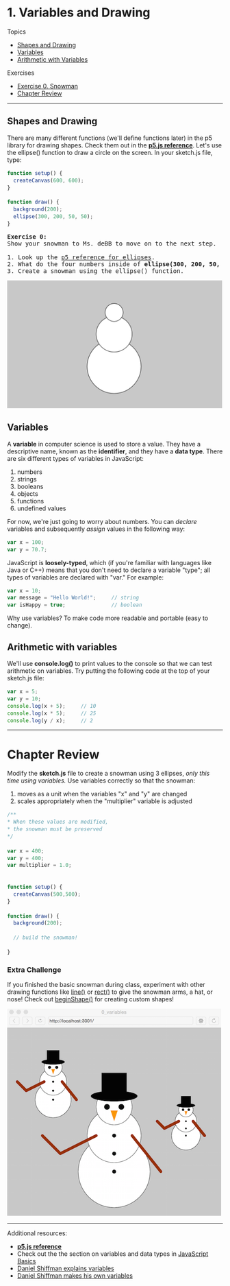 # 1. Variables and Drawing

Topics
* [Shapes and Drawing](#shapes-and-drawing)
* [Variables](#variables)
* [Arithmetic with Variables](#arithmetic-with-variables)

Exercises
* [Exercise 0. Snowman](#ex0)
* [Chapter Review](#chapter-review)

---

## Shapes and Drawing
There are many different functions (we'll define functions later) in the p5 library for drawing shapes. Check them out in the [**p5.js reference**](http://p5js.org/reference/). Let's use the ellipse() function to draw a circle on the screen. In your sketch.js file, type:

```javascript
function setup() {
  createCanvas(600, 600);
}

function draw() {
  background(200);
  ellipse(300, 200, 50, 50);
}
```
<a name="ex0"></a>
<pre>
<b>Exercise 0:</b>
Show your snowman to Ms. deBB to move on to the next step.

1. Look up the <a href="https://p5js.org/reference/">p5 reference for ellipses</a>.
2. What do the four numbers inside of <b>ellipse(300, 200, 50, 50);</b> represent?
3. Create a snowman using the ellipse() function.
</pre>

  ![alt text](images/snow0.png)

## Variables

A **variable** in computer science is used to store a value. They have a descriptive name, known as the **identifier**, and they have a **data type**. There are six different types of variables in JavaScript:
  1. numbers
  2. strings
  3. booleans
  4. objects
  5. functions
  6. undefined values

For now, we're just going to worry about numbers. You can *declare* variables and subsequently *assign* values in the following way:

```JavaScript
var x = 100;
var y = 70.7;                
```

JavaScript is **loosely-typed**, which (if you're familiar with languages like Java or C++) means that you don't need to declare a variable "type"; all types of variables are declared with "var." For example:

```JavaScript
var x = 10;
var message = "Hello World!";     // string
var isHappy = true;               // boolean
```

Why use variables? To make code more readable and portable (easy to change).


## Arithmetic with variables

We'll use **console.log()** to print values to the console so that we can test arithmetic on variables. Try putting the following code at the top of your sketch.js file:

```JavaScript
var x = 5;
var y = 10;
console.log(x + 5);     // 10
console.log(x * 5);     // 25
console.log(y / x);     // 2
```

---

# Chapter Review

Modify the **sketch.js** file to create a snowman using 3 ellipses, *only this time using variables.* Use variables correctly so that the snowman:

1. moves as a unit when the variables "x" and "y" are changed
2. scales appropriately when the "multiplier" variable is adjusted

```javascript
/**
* When these values are modified,
* the snowman must be preserved
*/

var x = 400;
var y = 400;
var multiplier = 1.0;


function setup() {
  createCanvas(500,500);
}

function draw() {
  background(200);

  // build the snowman!

}
```

### Extra Challenge

If you finished the basic snowman during class, experiment with other drawing functions like [line()](https://p5js.org/reference/#/p5/line) or [rect()](https://p5js.org/reference/#/p5/rect) to give the snowman arms, a hat, or nose! Check out [beginShape()](https://p5js.org/reference/#/p5/beginShape) for creating custom shapes!

![alt text](images/snowmen.png)

---
Additional resources:  
* [**p5.js reference**](http://p5js.org/reference/)
* Check out the the section on variables and data types in [JavaScript Basics](https://github.com/robynitp/networkedmedia/wiki/Javascript-Basics)
* [Daniel Shiffman explains variables](https://www.youtube.com/watch?v=RnS0YNuLfQQ)
* [Daniel Shiffman makes his own variables](https://www.youtube.com/watch?v=Bn_B3T_Vbxs)
